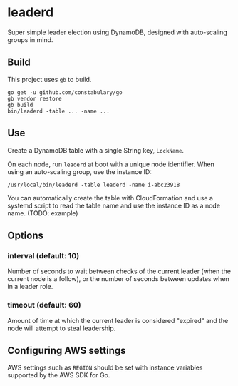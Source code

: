 # leaderd

Super simple leader election using DynamoDB, designed with auto-scaling groups
in mind.

## Build

This project uses `gb` to build.

```
go get -u github.com/constabulary/go
gb vendor restore
gb build
bin/leaderd -table ... -name ...
```

## Use

Create a DynamoDB table with a single String key, `LockName`.

On each node, run `leaderd` at boot with a unique node identifier. When using
an auto-scaling group, use the instance ID:

```
/usr/local/bin/leaderd -table leaderd -name i-abc23918
```

You can automatically create the table with CloudFormation and use a systemd
script to read the table name and use the instance ID as a node name. (TODO: example)

## Options

### interval (default: 10)

Number of seconds to wait between checks of the current leader (when the current
node is a follow), or the number of seconds between updates when in a leader
role.

### timeout (default: 60)

Amount of time at which the current leader is considered "expired" and the node
will attempt to steal leadership.

## Configuring AWS settings

AWS settings such as `REGION` should be set with instance variables supported by
the AWS SDK for Go.
